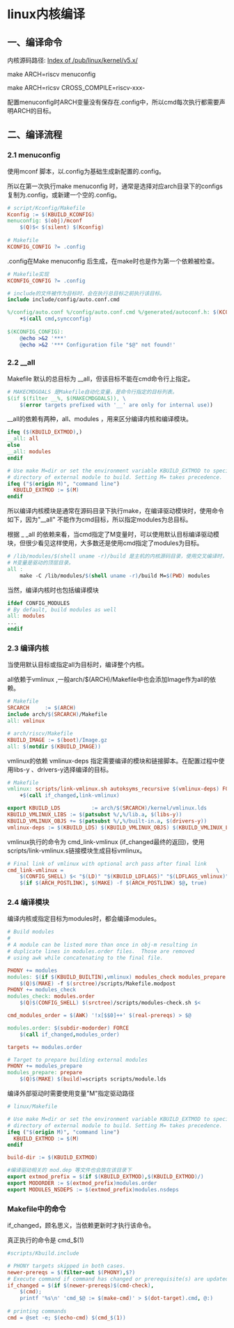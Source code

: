 # linux内核编译

## 一、编译命令

内核源码路径: [Index of /pub/linux/kernel/v5.x/](https://cdn.kernel.org/pub/linux/kernel/v5.x/) 

make ARCH=riscv  menuconfig

make ARCH=ricsv CROSS_COMPILE=riscv-xxx-

配置menuconfig时ARCH变量没有保存在.config中，所以cmd每次执行都需要声明ARCH的目标。

## 二、编译流程

### 2.1 menuconfig

使用mconf 脚本，以.config为基础生成新配置的.config。

所以在第一次执行make menuconfig 时，通常是选择对应arch目录下的configs复制为.config，或新建一个空的.config。

```makefile
# script/Kconfig/Makefile
Kconfig := $(KBUILD_KCONFIG)
menuconfig: $(obj)/mconf
    $(Q)$< $(silent) $(Kconfig)
    
# Makefile
KCONFIG_CONFIG ?= .config
```

.config在Make menuconfig 后生成，在make时也是作为第一个依赖被检查。

```makefile
# Makefile实现  
KCONFIG_CONFIG ?= .config

# include的文件被作为目标时，会在执行总目标之前执行该目标。
include include/config/auto.conf.cmd

%/config/auto.conf %/config/auto.conf.cmd %/generated/autoconf.h: $(KCONFIG_CONFIG)
    +$(call cmd,syncconfig)
    
$(KCONFIG_CONFIG):
    @echo >&2 '***'
    @echo >&2 '*** Configuration file "$@" not found!'
```

### 2.2 __all

Makefile 默认的总目标为 __all，但该目标不能在cmd命令行上指定。

```makefile
# MAKECMDGOALS 是Makefile自动化变量，是命令行指定的目标列表。
$(if $(filter __%, $(MAKECMDGOALS)), \
    $(error targets prefixed with '__' are only for internal use))
```

__all的依赖有两种，all、modules ，用来区分编译内核和编译模块。

```makefile
ifeq ($(KBUILD_EXTMOD),)
__all: all
else
__all: modules
endif

# Use make M=dir or set the environment variable KBUILD_EXTMOD to specify the
# directory of external module to build. Setting M= takes precedence.
ifeq ("$(origin M)", "command line")
  KBUILD_EXTMOD := $(M) 
endif
```

所以编译内核模块是通常在源码目录下执行make，在编译驱动模块时，使用命令如下，因为"__all"
 不能作为cmd目标，所以指定modules为总目标。

根据 _ _all 的依赖来看，当cmd指定了M变量时，可以使用默认目标编译驱动模块，但很少看见这样使用，大多数还是使用cmd指定了modules为目标。

```makefile
# /lib/modules/$(shell uname -r)/build 是主机的内核源码目录，使用交叉编译时，该目录需要改变为目标内核的目录。
# M变量是驱动的顶层目录。
all :
	make -C /lib/modules/$(shell uname -r)/build M=$(PWD) modules
```

当然，编译内核时也包括编译模块

```makefile
ifdef CONFIG_MODULES
# By default, build modules as well
all: modules
...
endif
```

### 2.3 编译内核

当使用默认目标或指定all为目标时，编译整个内核。

all依赖于vmlinux ,一般arch/$(ARCH)/Makefile中也会添加Image作为all的依赖。

```makefile
# Makefile 
SRCARCH     := $(ARCH)
include arch/$(SRCARCH)/Makefile
all: vmlinux

# arch/riscv/Makefile
KBUILD_IMAGE := $(boot)/Image.gz
all: $(notdir $(KBUILD_IMAGE))
```

vmlinux的依赖 vmlinux-deps 指定需要编译的模块和链接脚本。在配置过程中使用libs-y 、drivers-y选择编译的目标。

```makefile
# Makefile
vmlinux: scripts/link-vmlinux.sh autoksyms_recursive $(vmlinux-deps) FORCE
    +$(call if_changed,link-vmlinux)

export KBUILD_LDS          := arch/$(SRCARCH)/kernel/vmlinux.lds
KBUILD_VMLINUX_LIBS := $(patsubst %/,%/lib.a, $(libs-y))
KBUILD_VMLINUX_OBJS += $(patsubst %/,%/built-in.a, $(drivers-y))
vmlinux-deps := $(KBUILD_LDS) $(KBUILD_VMLINUX_OBJS) $(KBUILD_VMLINUX_LIBS)
```

vmlinux执行的命令为 cmd_link-vmlinux (if_changed最终的返回)，使用scripts/link-vmlinux.s链接模块生成目标vmlinux。

```makefile
# Final link of vmlinux with optional arch pass after final link
cmd_link-vmlinux =                                                 \
    $(CONFIG_SHELL) $< "$(LD)" "$(KBUILD_LDFLAGS)" "$(LDFLAGS_vmlinux)";    \
    $(if $(ARCH_POSTLINK), $(MAKE) -f $(ARCH_POSTLINK) $@, true)
```

### 2.4 编译模块

编译内核或指定目标为modules时，都会编译modules。

```makefile
# Build modules
#
# A module can be listed more than once in obj-m resulting in
# duplicate lines in modules.order files.  Those are removed
# using awk while concatenating to the final file.

PHONY += modules
modules: $(if $(KBUILD_BUILTIN),vmlinux) modules_check modules_prepare
    $(Q)$(MAKE) -f $(srctree)/scripts/Makefile.modpost
PHONY += modules_check
modules_check: modules.order
    $(Q)$(CONFIG_SHELL) $(srctree)/scripts/modules-check.sh $<

cmd_modules_order = $(AWK) '!x[$$0]++' $(real-prereqs) > $@

modules.order: $(subdir-modorder) FORCE
    $(call if_changed,modules_order)

targets += modules.order

# Target to prepare building external modules
PHONY += modules_prepare
modules_prepare: prepare
    $(Q)$(MAKE) $(build)=scripts scripts/module.lds
```

编译外部驱动时需要使用变量"M"指定驱动路径

```makefile
# linux/Makefile

# Use make M=dir or set the environment variable KBUILD_EXTMOD to specify the
# directory of external module to build. Setting M= takes precedence.
ifeq ("$(origin M)", "command line")
  KBUILD_EXTMOD := $(M)
endif

build-dir := $(KBUILD_EXTMOD)

#编译驱动相关的 mod.dep 等文件也会放在该目录下
export extmod_prefix = $(if $(KBUILD_EXTMOD),$(KBUILD_EXTMOD)/)
export MODORDER := $(extmod_prefix)modules.order
export MODULES_NSDEPS := $(extmod_prefix)modules.nsdeps
```



### Makefile中的命令

if_changed，顾名思义，当依赖更新时才执行该命令。

真正执行的命令是 cmd_$(1)

```makefile
#scripts/Kbuild.include 

# PHONY targets skipped in both cases.
newer-prereqs = $(filter-out $(PHONY),$?)
# Execute command if command has changed or prerequisite(s) are updated.
if_changed = $(if $(newer-prereqs)$(cmd-check),                              \
    $(cmd);                                                              \
    printf '%s\n' 'cmd_$@ := $(make-cmd)' > $(dot-target).cmd, @:)
    
# printing commands
cmd = @set -e; $(echo-cmd) $(cmd_$(1))
```

 
